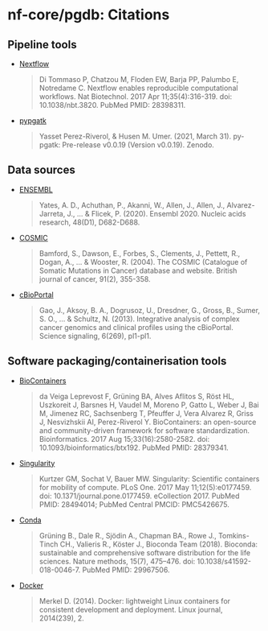 # nf-core/pgdb: Citations

## Pipeline tools

* [Nextflow](https://www.ncbi.nlm.nih.gov/pubmed/28398311/)
  > Di Tommaso P, Chatzou M, Floden EW, Barja PP, Palumbo E, Notredame C. Nextflow enables reproducible computational workflows. Nat Biotechnol. 2017 Apr 11;35(4):316-319. doi: 10.1038/nbt.3820. PubMed PMID: 28398311.

* [pypgatk](https://zenodo.org/record/4651319)
  > Yasset Perez-Riverol, & Husen M. Umer. (2021, March 31). py-pgatk: Pre-release v0.0.19 (Version v0.0.19). Zenodo.

## Data sources

* [ENSEMBL](https://pubmed.ncbi.nlm.nih.gov/31691826/)
  > Yates, A. D., Achuthan, P., Akanni, W., Allen, J., Allen, J., Alvarez-Jarreta, J., ... & Flicek, P. (2020). Ensembl 2020. Nucleic acids research, 48(D1), D682-D688.

* [COSMIC](https://pubmed.ncbi.nlm.nih.gov/15188009/)
  > Bamford, S., Dawson, E., Forbes, S., Clements, J., Pettett, R., Dogan, A., ... & Wooster, R. (2004). The COSMIC (Catalogue of Somatic Mutations in Cancer) database and website. British journal of cancer, 91(2), 355-358.

* [cBioPortal](https://pubmed.ncbi.nlm.nih.gov/23550210/)
  > Gao, J., Aksoy, B. A., Dogrusoz, U., Dresdner, G., Gross, B., Sumer, S. O., ... & Schultz, N. (2013). Integrative analysis of complex cancer genomics and clinical profiles using the cBioPortal. Science signaling, 6(269), pl1-pl1.

## Software packaging/containerisation tools

* [BioContainers](https://www.ncbi.nlm.nih.gov/pubmed/28379341/)
  > da Veiga Leprevost F, Grüning BA, Alves Aflitos S, Röst HL, Uszkoreit J, Barsnes H, Vaudel M, Moreno P, Gatto L, Weber J, Bai M, Jimenez RC, Sachsenberg T, Pfeuffer J, Vera Alvarez R, Griss J, Nesvizhskii AI, Perez-Riverol Y. BioContainers: an open-source and community-driven framework for software standardization. Bioinformatics. 2017 Aug 15;33(16):2580-2582. doi: 10.1093/bioinformatics/btx192. PubMed PMID: 28379341.

* [Singularity](https://www.ncbi.nlm.nih.gov/pubmed/28494014/)
  > Kurtzer GM, Sochat V, Bauer MW. Singularity: Scientific containers for mobility of compute. PLoS One. 2017 May 11;12(5):e0177459. doi: 10.1371/journal.pone.0177459. eCollection 2017. PubMed PMID: 28494014; PubMed Central PMCID: PMC5426675.

* [Conda](https://www.ncbi.nlm.nih.gov/pubmed/29967506/)
  > Grüning B., Dale R., Sjödin A., Chapman BA., Rowe J., Tomkins-Tinch CH., Valieris R., Köster J., Bioconda Team (2018). Bioconda: sustainable and comprehensive software distribution for the life sciences. Nature methods, 15(7), 475–476. doi: 10.1038/s41592-018-0046-7. PubMed PMID: 29967506.

* [Docker](https://www.docker.com/)
  > Merkel D. (2014). Docker: lightweight Linux containers for consistent development and deployment. Linux journal, 2014(239), 2.
